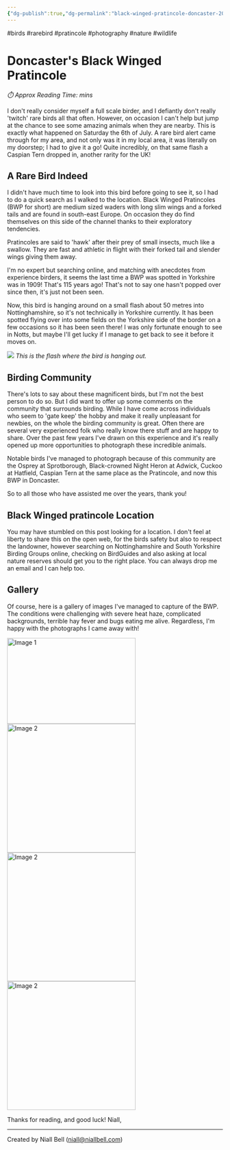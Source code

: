 ```yaml
---
{"dg-publish":true,"dg-permalink":"black-winged-pratincole-doncaster-2024","permalink":"/black-winged-pratincole-doncaster-2024/","title":"Black Winged Pratincole Doncaster 2024","hide":true,"tags":["Birds","rarebird","pratincole","photography","birding"],"noteIcon":null,"created":"2024-07-08T10:04:15.770+01:00","updated":"2024-12-22T18:06:23.984+00:00"}
---
```


#birds #rarebird #pratincole #photography #nature #wildlife
# Doncaster's Black Winged Pratincole
<p id="reading-time" style="font-style: italic;">⏱️ Approx Reading Time:  <span id="inserted-text"></span> mins</p>
I don't really consider myself a full scale birder, and I defiantly don't really 'twitch' rare birds all that often. However, on occasion I can't help but jump at the chance to see some amazing animals when they are nearby. This is exactly what happened on Saturday the 6th of July. A rare bird alert came through for my area, and not only was it in my local area, it was literally on my doorstep; I had to give it a go! Quite incredibly, on that same flash a Caspian Tern dropped in, another rarity for the UK!

## A Rare Bird Indeed

I didn't have much time to look into this bird before going to see it, so I had to do a quick search as I walked to the location. Black Winged Pratincoles (BWP for short) are medium sized waders with long slim wings and a forked tails and are found in south-east Europe. On occasion they do find themselves on this side of the channel thanks to their exploratory tendencies.

Pratincoles are said to 'hawk' after their prey of small insects, much like a swallow. They are fast and athletic in flight with their forked tail and slender wings giving them away.

I'm no expert but searching online, and matching with anecdotes from experience birders, it seems the last time a BWP was spotted in Yorkshire was in 1909! That's 115 years ago! That's not to say one hasn't popped over since then, it's just not been seen.

Now, this bird is hanging around on a small flash about 50 metres into Nottinghamshire, so it's not technically in Yorkshire currently. It has been spotted flying over into some fields on the Yorkshire side of the border on a few occasions so it has been seen there! I was only fortunate enough to see in Notts, but maybe I'll get lucky if I manage to get back to see it before it moves on.

![](https://i.imgur.com/25Zqna9.jpeg)
*This is the flash where the bird is hanging out.*

## Birding Community

There's lots to say about these magnificent birds, but I'm not the best person to do so. But I did want to offer up some comments on the community that surrounds birding. While I have come across individuals who seem to 'gate keep' the hobby and make it really unpleasant for newbies, on the whole the birding community is great. Often there are several very experienced folk who really know there stuff and are happy to share. Over the past few years I've drawn on this experience and it's really opened up more opportunities to photograph these incredible animals. 

Notable birds I've managed to photograph because of this community are the Osprey at Sprotborough, Black-crowned Night Heron at Adwick, Cuckoo at Hatfield, Caspian Tern at the same place as the Pratincole, and now this BWP in Doncaster.

So to all those who have assisted me over the years, thank you!

## Black Winged pratincole Location

You may have stumbled on this post looking for a location. I don't feel at liberty to share this on the open web, for the birds safety but also to respect the landowner, however searching on Nottinghamshire and South Yorkshire Birding Groups online, checking on BirdGuides and also asking at local nature reserves should get you to the right place. You can always drop me an email and I can help too.

## Gallery

Of course, here is a gallery of images I've managed to capture of the BWP. The conditions were challenging with severe heat haze, complicated backgrounds, terrible hay fever and bugs eating me alive. Regardless, I'm happy with the photographs I came away with!


<div class="gallery">
    <a href="https://i.imgur.com/IJUcoJt.jpeg" data-fancybox="gallery">
        <img src="https://i.imgur.com/IJUcoJt.jpeg" alt="Image 1" width="300" height="200">
    </a>
    <a href="https://i.imgur.com/AU1TknR.jpeg" data-fancybox="gallery">
        <img src="https://i.imgur.com/AU1TknR.jpeg" alt="Image 2" width="300">
    </a>
    <a href="https://i.imgur.com/9tj0TxX.jpeg" data-fancybox="gallery">
        <img src="https://i.imgur.com/9tj0TxX.jpeg" alt="Image 2" width="300">
    </a>
    <a href="https://i.imgur.com/qOlO3d6.jpeg" data-fancybox="gallery">
        <img src="https://i.imgur.com/qOlO3d6.jpeg" alt="Image 2" width="300">
    </a>
</div>

Thanks for reading, and good luck!
Niall,

---
Created by Niall Bell (niall@niallbell.com)